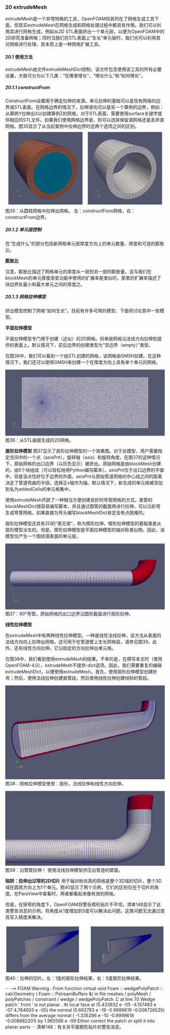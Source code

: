 ### 20 extrudeMesh
extrudeMesh是一个非常特殊的工具，OpenFOAM将其列在了网格生成工具下面，但其实extrudeMesh在网格生成和网格处理过程中都具有作用。我们可以利用其进行网格生成，例如从2D STL表面挤出一个单元层，以便为OpenFOAM中的2D研究准备网格；同时当我们在STL表面上“生长”单元层时，我们也可以利用其对网格进行处理，其本质上是一种网格扩展工具。

#### 20.1 使用方法
extrudeMesh由文件extrudeMeshDict控制，该文件包含使用该工具的所有必要设置，大致可分为以下几类：“在哪里增长”，“增长什么”和“如何增长”。

##### 20.1.1  constructFrom
ConstructFrom设置用于确定拉伸的来源。单元拉伸的基础可以是现有网格的边界或STL表面。在网格边界的情况下，拉伸源也可以是另一个算例的边界，例如：从算例Y拉伸出X以创建算例Z的网格。对于STL表面，需要使用surface关键字提供相应的STL文件。如果我们使用网格边界层，则可以选择保留源网格还是丢弃源网格。图35显示了从当前案例中拉伸边界时这两个选项之间的区别。
![图像35](images/20-fig35.png)\
图35：从圆柱网格中拉伸出网格。 左：constructFrom网格，右：constructFrom边界。

##### 20.1.2  单元层控制
在“生成什么”的部分包括新网格单元层厚度方向上的单元数量、厚度和可选的膨胀比。

**膨胀比**

注意，膨胀比描述了网格单元的厚度从一层到另一层的膨胀量。这与我们在blockMesh的单元厚度渐变功能中使用的扩展率是类似的，那里的扩展率描述了块边界处最小和最大单元之间的厚度之。

##### 20.1.3  网格拉伸模型
挤出模型控制了网格“如何生长”。目前有许多可用的模型，下面将讨论其中一些模型。

**平面拉伸模型**

平面拉伸模型专门用于创建（近似）的2D网格。将单层网格沿法线方向拉伸到提供的表面上。默认情况下，前后边界的创建类型为“空边界（empty）”类型。

在图36中，我们可以看到一个由STL创建的网格，该网格由GMSH创建。在这种情况下，我们还可以使用GMSH来创建一个在厚度方向上具有单个单元的网格。

![图像36](images/31.PNG)\
图36：从STL曲面生成的2D网格。

**扇形拉伸模型**
图37显示了扇形拉伸模型的一个效果图。对于此模型，用户需要指定空间中的一个点（axisPnt），旋转轴（axis）和旋转角度。在图37的这种情况下，原始网格的出口边界（以灰色显示）被挤出。原始网格是由blockMesh创建的，由5个块组成（可以轻松地用Python编写脚本）。axisPnt位于出口边界的平面中，但是该点恰好位于边界的外面。axisPnt与原始管道网格的中心线之间的距离决定了管道弯曲的半径。选择正x轴作为轴。默认情况下，新生成的单元格被添加到名为addedCells的单元格集中。

使用extrudeMesh开辟了一种相当方便创建良好的弯管网格的方式。直管的blockMeshDict很容易编写脚本，并且通过圆管的截面再进行拉伸，可以沿折弯生成弯管网格。如果直接为弯头编写blockMeshDict肯定会有点困难的。

扇形拉伸模型还具有2D的“表兄弟”，称为楔形拉伸。楔形拉伸模型的基础类是从扇形模型派生的。但是，楔形拉伸模型是平面拉伸模型的轴对称类似物。因此，该模型仅产生一个围绕源表面的单元层。

![图像37](images/30.PNG)\
图37：90°弯管。原始网格的出口边界沿圆形截面进行扇形拉伸。

**线性拉伸模型**

在extrudeMesh中有两种线性拉伸模型。一种是线性法线拉伸，该方法从表面的法线方向向上拉伸出网格。这可用于在管道壁上生长网格层，请参见图39。此外，还有线性方向拉伸，它沿指定的方向拉伸出单元格。

在图38中，我们看到使用extrudeMesh的结果。不幸的是，在撰写本文时（使用OpenFOAM-4.0），extrudeMesh不提供-dict选项。因此，我们需要重复的编辑extrudeMeshDict，以便使用extrudeMesh。首先，使用扇形拉伸模型创建折弯；然后，使用法线拉伸创建直管段，然后使用线性拉伸创建倾斜的管段。

![图像38](images/32.PNG)\
图38：网格拉伸模型使用：扇形，法线拉伸和线性方向拉伸。

![图像39](images/33.PNG)\
图39：沿管壁拉伸！ 使用法线拉伸模型挤压出管道的壁面。

**陷阱：拉伸出过窄的2D切片**
用于轴对称仿真的网格是整个3D域的切片，整个3D域在圆周方向上为1个单元。图40显示了两个示例，它们的区别仅在于切片的角度。在ParaView中查看时，两者都看起来像有效的网格。

但是，在狭窄的角度下，OpenFOAM将警告楔形贴片不平坦。清单148显示了此类警告消息的示例。将角度从1度增加到5度可以解决此问题。这类问题无法通过提高写入精度来解决。

![图像35](images/20-fig40.png)\
图40：拉伸的切片。左：1度的扇形拉伸结果，右：5度扇形拉伸结果。

···
--> FOAM Warning :
From function virtual void Foam :: wedgePolyPatch :: calcGeometry ( Foam :: PstreamBuffers &)
in file meshes / polyMesh / polyPatches / constraint / wedge / wedgePolyPatch .C at line 70
Wedge patch ’ front ’ is not planar .
At local face at (5.433932 e -05 -4.157483 e -07 4.764003 e -05) the normal (5.662783 e -19 -0.9999619
-0.008726535)
differs from the average normal ( -1.335286 e -10 -0.9999618 -0.008682201) by 1.965596 e -09
Either correct the patch or split it into planar parts
···
清单148：有关非平面楔形贴片的警告消息。